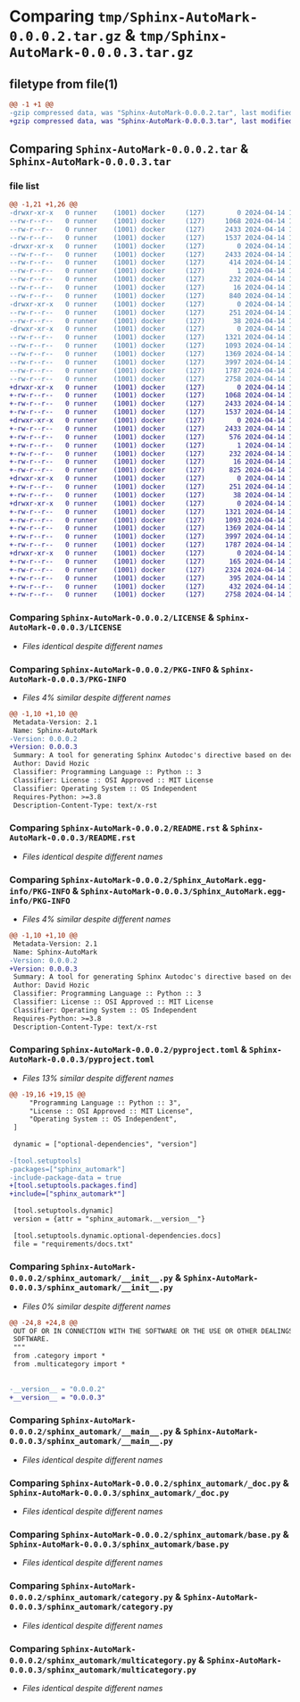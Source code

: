 # Comparing `tmp/Sphinx-AutoMark-0.0.0.2.tar.gz` & `tmp/Sphinx-AutoMark-0.0.0.3.tar.gz`

## filetype from file(1)

```diff
@@ -1 +1 @@
-gzip compressed data, was "Sphinx-AutoMark-0.0.0.2.tar", last modified: Sun Apr 14 17:31:38 2024, max compression
+gzip compressed data, was "Sphinx-AutoMark-0.0.0.3.tar", last modified: Sun Apr 14 17:36:02 2024, max compression
```

## Comparing `Sphinx-AutoMark-0.0.0.2.tar` & `Sphinx-AutoMark-0.0.0.3.tar`

### file list

```diff
@@ -1,21 +1,26 @@
-drwxr-xr-x   0 runner    (1001) docker     (127)        0 2024-04-14 17:31:38.023369 Sphinx-AutoMark-0.0.0.2/
--rw-r--r--   0 runner    (1001) docker     (127)     1068 2024-04-14 17:31:29.000000 Sphinx-AutoMark-0.0.0.2/LICENSE
--rw-r--r--   0 runner    (1001) docker     (127)     2433 2024-04-14 17:31:38.023369 Sphinx-AutoMark-0.0.0.2/PKG-INFO
--rw-r--r--   0 runner    (1001) docker     (127)     1537 2024-04-14 17:31:29.000000 Sphinx-AutoMark-0.0.0.2/README.rst
-drwxr-xr-x   0 runner    (1001) docker     (127)        0 2024-04-14 17:31:38.023369 Sphinx-AutoMark-0.0.0.2/Sphinx_AutoMark.egg-info/
--rw-r--r--   0 runner    (1001) docker     (127)     2433 2024-04-14 17:31:38.000000 Sphinx-AutoMark-0.0.0.2/Sphinx_AutoMark.egg-info/PKG-INFO
--rw-r--r--   0 runner    (1001) docker     (127)      414 2024-04-14 17:31:38.000000 Sphinx-AutoMark-0.0.0.2/Sphinx_AutoMark.egg-info/SOURCES.txt
--rw-r--r--   0 runner    (1001) docker     (127)        1 2024-04-14 17:31:38.000000 Sphinx-AutoMark-0.0.0.2/Sphinx_AutoMark.egg-info/dependency_links.txt
--rw-r--r--   0 runner    (1001) docker     (127)      232 2024-04-14 17:31:38.000000 Sphinx-AutoMark-0.0.0.2/Sphinx_AutoMark.egg-info/requires.txt
--rw-r--r--   0 runner    (1001) docker     (127)       16 2024-04-14 17:31:38.000000 Sphinx-AutoMark-0.0.0.2/Sphinx_AutoMark.egg-info/top_level.txt
--rw-r--r--   0 runner    (1001) docker     (127)      840 2024-04-14 17:31:29.000000 Sphinx-AutoMark-0.0.0.2/pyproject.toml
-drwxr-xr-x   0 runner    (1001) docker     (127)        0 2024-04-14 17:31:38.023369 Sphinx-AutoMark-0.0.0.2/requirements/
--rw-r--r--   0 runner    (1001) docker     (127)      251 2024-04-14 17:31:29.000000 Sphinx-AutoMark-0.0.0.2/requirements/docs.txt
--rw-r--r--   0 runner    (1001) docker     (127)       38 2024-04-14 17:31:38.023369 Sphinx-AutoMark-0.0.0.2/setup.cfg
-drwxr-xr-x   0 runner    (1001) docker     (127)        0 2024-04-14 17:31:38.023369 Sphinx-AutoMark-0.0.0.2/sphinx_automark/
--rw-r--r--   0 runner    (1001) docker     (127)     1321 2024-04-14 17:31:29.000000 Sphinx-AutoMark-0.0.0.2/sphinx_automark/__init__.py
--rw-r--r--   0 runner    (1001) docker     (127)     1093 2024-04-14 17:31:29.000000 Sphinx-AutoMark-0.0.0.2/sphinx_automark/__main__.py
--rw-r--r--   0 runner    (1001) docker     (127)     1369 2024-04-14 17:31:29.000000 Sphinx-AutoMark-0.0.0.2/sphinx_automark/_doc.py
--rw-r--r--   0 runner    (1001) docker     (127)     3997 2024-04-14 17:31:29.000000 Sphinx-AutoMark-0.0.0.2/sphinx_automark/base.py
--rw-r--r--   0 runner    (1001) docker     (127)     1787 2024-04-14 17:31:29.000000 Sphinx-AutoMark-0.0.0.2/sphinx_automark/category.py
--rw-r--r--   0 runner    (1001) docker     (127)     2758 2024-04-14 17:31:29.000000 Sphinx-AutoMark-0.0.0.2/sphinx_automark/multicategory.py
+drwxr-xr-x   0 runner    (1001) docker     (127)        0 2024-04-14 17:36:02.987076 Sphinx-AutoMark-0.0.0.3/
+-rw-r--r--   0 runner    (1001) docker     (127)     1068 2024-04-14 17:35:58.000000 Sphinx-AutoMark-0.0.0.3/LICENSE
+-rw-r--r--   0 runner    (1001) docker     (127)     2433 2024-04-14 17:36:02.987076 Sphinx-AutoMark-0.0.0.3/PKG-INFO
+-rw-r--r--   0 runner    (1001) docker     (127)     1537 2024-04-14 17:35:58.000000 Sphinx-AutoMark-0.0.0.3/README.rst
+drwxr-xr-x   0 runner    (1001) docker     (127)        0 2024-04-14 17:36:02.987076 Sphinx-AutoMark-0.0.0.3/Sphinx_AutoMark.egg-info/
+-rw-r--r--   0 runner    (1001) docker     (127)     2433 2024-04-14 17:36:02.000000 Sphinx-AutoMark-0.0.0.3/Sphinx_AutoMark.egg-info/PKG-INFO
+-rw-r--r--   0 runner    (1001) docker     (127)      576 2024-04-14 17:36:02.000000 Sphinx-AutoMark-0.0.0.3/Sphinx_AutoMark.egg-info/SOURCES.txt
+-rw-r--r--   0 runner    (1001) docker     (127)        1 2024-04-14 17:36:02.000000 Sphinx-AutoMark-0.0.0.3/Sphinx_AutoMark.egg-info/dependency_links.txt
+-rw-r--r--   0 runner    (1001) docker     (127)      232 2024-04-14 17:36:02.000000 Sphinx-AutoMark-0.0.0.3/Sphinx_AutoMark.egg-info/requires.txt
+-rw-r--r--   0 runner    (1001) docker     (127)       16 2024-04-14 17:36:02.000000 Sphinx-AutoMark-0.0.0.3/Sphinx_AutoMark.egg-info/top_level.txt
+-rw-r--r--   0 runner    (1001) docker     (127)      825 2024-04-14 17:35:58.000000 Sphinx-AutoMark-0.0.0.3/pyproject.toml
+drwxr-xr-x   0 runner    (1001) docker     (127)        0 2024-04-14 17:36:02.983076 Sphinx-AutoMark-0.0.0.3/requirements/
+-rw-r--r--   0 runner    (1001) docker     (127)      251 2024-04-14 17:35:58.000000 Sphinx-AutoMark-0.0.0.3/requirements/docs.txt
+-rw-r--r--   0 runner    (1001) docker     (127)       38 2024-04-14 17:36:02.987076 Sphinx-AutoMark-0.0.0.3/setup.cfg
+drwxr-xr-x   0 runner    (1001) docker     (127)        0 2024-04-14 17:36:02.987076 Sphinx-AutoMark-0.0.0.3/sphinx_automark/
+-rw-r--r--   0 runner    (1001) docker     (127)     1321 2024-04-14 17:35:58.000000 Sphinx-AutoMark-0.0.0.3/sphinx_automark/__init__.py
+-rw-r--r--   0 runner    (1001) docker     (127)     1093 2024-04-14 17:35:58.000000 Sphinx-AutoMark-0.0.0.3/sphinx_automark/__main__.py
+-rw-r--r--   0 runner    (1001) docker     (127)     1369 2024-04-14 17:35:58.000000 Sphinx-AutoMark-0.0.0.3/sphinx_automark/_doc.py
+-rw-r--r--   0 runner    (1001) docker     (127)     3997 2024-04-14 17:35:58.000000 Sphinx-AutoMark-0.0.0.3/sphinx_automark/base.py
+-rw-r--r--   0 runner    (1001) docker     (127)     1787 2024-04-14 17:35:58.000000 Sphinx-AutoMark-0.0.0.3/sphinx_automark/category.py
+drwxr-xr-x   0 runner    (1001) docker     (127)        0 2024-04-14 17:36:02.987076 Sphinx-AutoMark-0.0.0.3/sphinx_automark/items/
+-rw-r--r--   0 runner    (1001) docker     (127)      165 2024-04-14 17:35:58.000000 Sphinx-AutoMark-0.0.0.3/sphinx_automark/items/__init__.py
+-rw-r--r--   0 runner    (1001) docker     (127)     2324 2024-04-14 17:35:58.000000 Sphinx-AutoMark-0.0.0.3/sphinx_automark/items/category_item.py
+-rw-r--r--   0 runner    (1001) docker     (127)      395 2024-04-14 17:35:58.000000 Sphinx-AutoMark-0.0.0.3/sphinx_automark/items/class_category_item.py
+-rw-r--r--   0 runner    (1001) docker     (127)      432 2024-04-14 17:35:58.000000 Sphinx-AutoMark-0.0.0.3/sphinx_automark/items/func_category_item.py
+-rw-r--r--   0 runner    (1001) docker     (127)     2758 2024-04-14 17:35:58.000000 Sphinx-AutoMark-0.0.0.3/sphinx_automark/multicategory.py
```

### Comparing `Sphinx-AutoMark-0.0.0.2/LICENSE` & `Sphinx-AutoMark-0.0.0.3/LICENSE`

 * *Files identical despite different names*

### Comparing `Sphinx-AutoMark-0.0.0.2/PKG-INFO` & `Sphinx-AutoMark-0.0.0.3/PKG-INFO`

 * *Files 4% similar despite different names*

```diff
@@ -1,10 +1,10 @@
 Metadata-Version: 2.1
 Name: Sphinx-AutoMark
-Version: 0.0.0.2
+Version: 0.0.0.3
 Summary: A tool for generating Sphinx Autodoc's directive based on decorated functions and classes in code.
 Author: David Hozic
 Classifier: Programming Language :: Python :: 3
 Classifier: License :: OSI Approved :: MIT License
 Classifier: Operating System :: OS Independent
 Requires-Python: >=3.8
 Description-Content-Type: text/x-rst
```

### Comparing `Sphinx-AutoMark-0.0.0.2/README.rst` & `Sphinx-AutoMark-0.0.0.3/README.rst`

 * *Files identical despite different names*

### Comparing `Sphinx-AutoMark-0.0.0.2/Sphinx_AutoMark.egg-info/PKG-INFO` & `Sphinx-AutoMark-0.0.0.3/Sphinx_AutoMark.egg-info/PKG-INFO`

 * *Files 4% similar despite different names*

```diff
@@ -1,10 +1,10 @@
 Metadata-Version: 2.1
 Name: Sphinx-AutoMark
-Version: 0.0.0.2
+Version: 0.0.0.3
 Summary: A tool for generating Sphinx Autodoc's directive based on decorated functions and classes in code.
 Author: David Hozic
 Classifier: Programming Language :: Python :: 3
 Classifier: License :: OSI Approved :: MIT License
 Classifier: Operating System :: OS Independent
 Requires-Python: >=3.8
 Description-Content-Type: text/x-rst
```

### Comparing `Sphinx-AutoMark-0.0.0.2/pyproject.toml` & `Sphinx-AutoMark-0.0.0.3/pyproject.toml`

 * *Files 13% similar despite different names*

```diff
@@ -19,16 +19,15 @@
     "Programming Language :: Python :: 3",
     "License :: OSI Approved :: MIT License",
     "Operating System :: OS Independent",
 ]
 
 dynamic = ["optional-dependencies", "version"]
 
-[tool.setuptools]
-packages=["sphinx_automark"]
-include-package-data = true
+[tool.setuptools.packages.find]
+include=["sphinx_automark*"]
 
 [tool.setuptools.dynamic]
 version = {attr = "sphinx_automark.__version__"}
 
 [tool.setuptools.dynamic.optional-dependencies.docs]
 file = "requirements/docs.txt"
```

### Comparing `Sphinx-AutoMark-0.0.0.2/sphinx_automark/__init__.py` & `Sphinx-AutoMark-0.0.0.3/sphinx_automark/__init__.py`

 * *Files 0% similar despite different names*

```diff
@@ -24,8 +24,8 @@
 OUT OF OR IN CONNECTION WITH THE SOFTWARE OR THE USE OR OTHER DEALINGS IN THE
 SOFTWARE.
 """
 from .category import *
 from .multicategory import *
 
 
-__version__ = "0.0.0.2"
+__version__ = "0.0.0.3"
```

### Comparing `Sphinx-AutoMark-0.0.0.2/sphinx_automark/__main__.py` & `Sphinx-AutoMark-0.0.0.3/sphinx_automark/__main__.py`

 * *Files identical despite different names*

### Comparing `Sphinx-AutoMark-0.0.0.2/sphinx_automark/_doc.py` & `Sphinx-AutoMark-0.0.0.3/sphinx_automark/_doc.py`

 * *Files identical despite different names*

### Comparing `Sphinx-AutoMark-0.0.0.2/sphinx_automark/base.py` & `Sphinx-AutoMark-0.0.0.3/sphinx_automark/base.py`

 * *Files identical despite different names*

### Comparing `Sphinx-AutoMark-0.0.0.2/sphinx_automark/category.py` & `Sphinx-AutoMark-0.0.0.3/sphinx_automark/category.py`

 * *Files identical despite different names*

### Comparing `Sphinx-AutoMark-0.0.0.2/sphinx_automark/multicategory.py` & `Sphinx-AutoMark-0.0.0.3/sphinx_automark/multicategory.py`

 * *Files identical despite different names*

